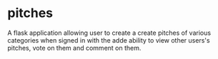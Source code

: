 # pitches
A flask application allowing user to create a create pitches of various categories when signed in with the adde ability to view other users's pitches, vote on them and comment on them.
